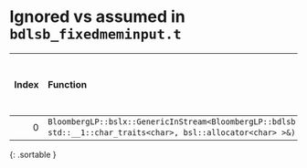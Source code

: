 # Ignored vs assumed in `bdlsb_fixedmeminput.t`

<script src="../sorttable.js"></script>
|   Index | Function                                                                                                                                                                                                                                 |   Difference in number of lines |   Function size difference in bytes |   Number of lines in assumed build | Number of bytes in assumed build   |   Number of lines in ignored build | Number of bytes in ignored build   |
|--------:|:-----------------------------------------------------------------------------------------------------------------------------------------------------------------------------------------------------------------------------------------|--------------------------------:|------------------------------------:|-----------------------------------:|:-----------------------------------|-----------------------------------:|:-----------------------------------|
|       0 | `BloombergLP::bslx::GenericInStream<BloombergLP::bdlsb::FixedMemInput>::getString(bsl::basic_string<char, std::__1::char_traits<char>, bsl::allocator<char> >&)` [Assumed](0.assume.s.txt), [Ignored](0.none.s.txt), [Diff](0.diff.html) |                               3 |                                   0 |                                640 | 4,242,816                          |                                640 | 4,242,816                          |
{: .sortable }
